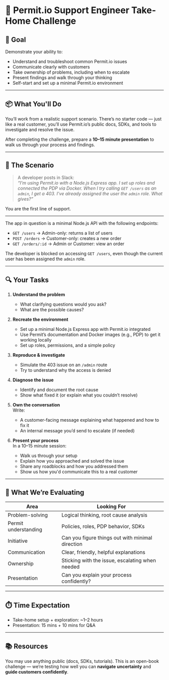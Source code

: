 # 🧪 Permit.io Support Engineer Take-Home Challenge

## 🎯 Goal

Demonstrate your ability to:

- Understand and troubleshoot common Permit.io issues
- Communicate clearly with customers
- Take ownership of problems, including when to escalate
- Present findings and walk through your thinking
- Self-start and set up a minimal Permit.io environment

---

## 📦 What You'll Do

You’ll work from a realistic support scenario. There’s no starter code — just like a real customer, you’ll use Permit.io’s public docs, SDKs, and tools to investigate and resolve the issue.

After completing the challenge, prepare a **10–15 minute presentation** to walk us through your process and findings.

---

## 📁 The Scenario

> A developer posts in Slack:  
> _“I’m using Permit.io with a Node.js Express app. I set up roles and connected the PDP via Docker. When I try calling `GET /users` as an `admin`, I get a 403. I’ve already assigned the user the `admin` role. What gives?”_

You are the first line of support.

---

The app in question is a minimal Node.js API with the following endpoints:

- `GET /users` → Admin-only: returns a list of users
- `POST /orders` → Customer-only: creates a new order
- `GET /orders/:id` → Admin or Customer: view an order

The developer is blocked on accessing `GET /users`, even though the current user has been assigned the `admin` role.

---

## 🔍 Your Tasks

1. **Understand the problem**  
   - What clarifying questions would you ask?
   - What are the possible causes?

2. **Recreate the environment**  
   - Set up a minimal Node.js Express app with Permit.io integrated
   - Use Permit’s documentation and Docker images (e.g., PDP) to get it working locally
   - Set up roles, permissions, and a simple policy

3. **Reproduce & investigate**  
   - Simulate the 403 issue on an `/admin` route
   - Try to understand why the access is denied

4. **Diagnose the issue**  
   - Identify and document the root cause
   - Show what fixed it (or explain what you couldn’t resolve)

5. **Own the conversation**  
   Write:
   - A customer-facing message explaining what happened and how to fix it
   - An internal message you’d send to escalate (if needed)

6. **Present your process**  
   In a 10–15 minute session:
   - Walk us through your setup
   - Explain how you approached and solved the issue
   - Share any roadblocks and how you addressed them
   - Show us how you'd communicate this to a real customer

---

## 🧠 What We’re Evaluating

| Area                 | Looking For                                       |
|----------------------|---------------------------------------------------|
| Problem-solving      | Logical thinking, root cause analysis             |
| Permit understanding | Policies, roles, PDP behavior, SDKs               |
| Initiative           | Can you figure things out with minimal direction |
| Communication        | Clear, friendly, helpful explanations             |
| Ownership            | Sticking with the issue, escalating when needed  |
| Presentation         | Can you explain your process confidently?        |

---

## ⏱️ Time Expectation

- Take-home setup + exploration: ~1–2 hours
- Presentation: 15 mins + 10 mins for Q&A

---

## 📚 Resources

You may use anything public (docs, SDKs, tutorials). This is an open-book challenge — we’re testing how well you can **navigate uncertainty** and **guide customers confidently**.